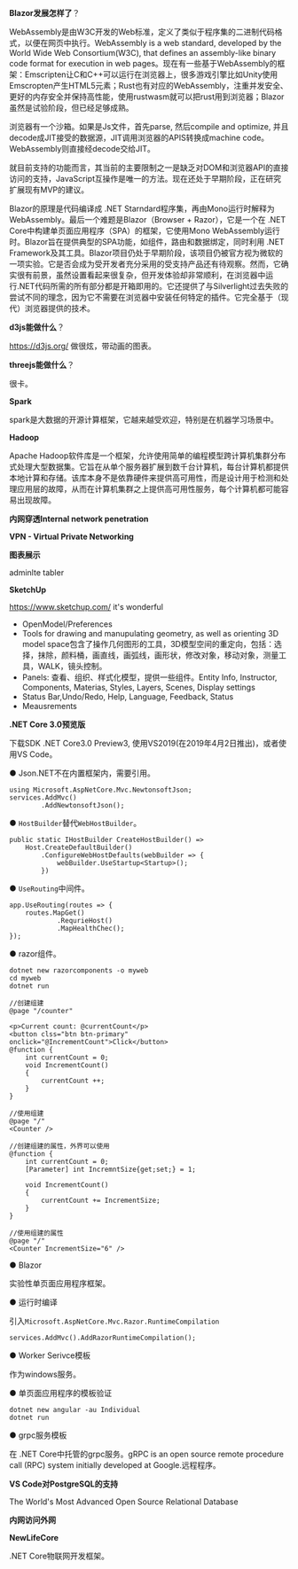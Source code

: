**Blazor发展怎样了**？

WebAssembly是由W3C开发的Web标准，定义了类似于程序集的二进制代码格式，以便在网页中执行。WebAssembly is a web standard, developed by the World Wide Web Consortium(W3C), that defines an assembly-like binary code format for execution in web pages。现在有一些基于WebAssembly的框架：Emscripten让C和C++可以运行在浏览器上，很多游戏引擎比如Unity使用Emscropten产生HTML5元素；Rust也有对应的WebAssembly，注重并发安全、更好的内存安全并保持高性能，使用rustwasm就可以把rust用到浏览器；Blazor虽然是试验阶段，但已经足够成熟。

浏览器有一个沙箱。如果是Js文件，首先parse, 然后compile and optimize, 并且decode成JIT接受的数据源，JIT调用浏览器的APIS转换成machine code。WebAssembly则直接经decode交给JIT。

就目前支持的功能而言，其当前的主要限制之一是缺乏对DOM和浏览器API的直接访问的支持，JavaScript互操作是唯一的方法。现在还处于早期阶段，正在研究扩展现有MVP的建议。

Blazor的原理是代码编译成 .NET Starndard程序集，再由Mono运行时解释为WebAssembly。最后一个难题是Blazor（Browser + Razor），它是一个在 .NET Core中构建单页面应用程序（SPA）的框架，它使用Mono WebAssembly运行时。Blazor旨在提供典型的SPA功能，如组件，路由和数据绑定，同时利用 .NET Framework及其工具。Blazor项目仍处于早期阶段，该项目仍被官方视为微软的一项实验。它是否会成为受开发者充分采用的受支持产品还有待观察。然而，它确实很有前景，虽然设置看起来很复杂，但开发体验却非常顺利，在浏览器中运行.NET代码所需的所有部分都是开箱即用的。它还提供了与Silverlight过去失败的尝试不同的理念，因为它不需要在浏览器中安装任何特定的插件。它完全基于（现代）浏览器提供的技术。



**d3js能做什么**？

https://d3js.org/
做很炫，带动画的图表。

**threejs能做什么**？

很卡。

**Spark**

spark是大数据的开源计算框架，它越来越受欢迎，特别是在机器学习场景中。
 

**Hadoop**

Apache Hadoop软件库是一个框架，允许使用简单的编程模型跨计算机集群分布式处理大型数据集。它旨在从单个服务器扩展到数千台计算机，每台计算机都提供本地计算和存储。该库本身不是依靠硬件来提供高可用性，而是设计用于检测和处理应用层的故障，从而在计算机集群之上提供高可用性服务，每个计算机都可能容易出现故障。

**内网穿透Internal network penetration**


**VPN - Virtual Private Networking**

**图表展示**

adminlte 
tabler

**SketchUp**

https://www.sketchup.com/
it's wonderful

- OpenModel/Preferences
- Tools for drawing and manupulating geometry, as well as orienting 3D model space包含了操作几何图形的工具，3D模型空间的重定向，包括：选择，抹除，颜料桶，画直线，画弧线，画形状，修改对象，移动对象，测量工具，WALK，镜头控制。
- Panels: 查看、组织、样式化模型，提供一些组件。Entity Info, Instructor, Components, Materias, Styles, Layers, Scenes, Display settings
- Status Bar,Undo/Redo, Help, Language, Feedback, Status
- Meausrements


**.NET Core 3.0预览版**

下载SDK .NET Core3.0 Preview3, 使用VS2019(在2019年4月2日推出)，或者使用VS Code。

● Json.NET不在内置框架内，需要引用。
```
using Microsoft.AspNetCore.Mvc.NewtonsoftJson;
services.AddMvc()
        .AddNewtonsoftJson();
```

● `HostBuilder`替代`WebHostBuilder`。

```
public static IHostBuilder CreateHostBuilder() =>
    Host.CreateDefaultBuilder()
        .ConfigureWebHostDefaults(webBuilder => {
            webBuilder.UseStartup<Startup>();
        })
```

● `UseRouting`中间件。
```
app.UseRouting(routes => {
    routes.MapGet()
            .RequrieHost()
            .MapHealthChec();
});
```

● razor组件。
```
dotnet new razorcomponents -o myweb
cd myweb
dotnet run

//创建组建
@page "/counter"

<p>Current count: @currentCount</p>
<button clss="btn btn-primary" onclick="@IncrementCount">Click</button>
@function {
    int currentCount = 0;
    void IncrementCount()
    {
        currentCount ++;
    }
}

//使用组建
@page "/"
<Counter />

//创建组建的属性，外界可以使用
@function {
    int currentCount = 0;
    [Parameter] int IncremntSize{get;set;} = 1;

    void IncrementCount()
    {
        currentCount += IncrementSize;
    }
}

//使用组建的属性
@page "/"
<Counter IncrementSize="6" />
```

● Blazor

实验性单页面应用程序框架。

● 运行时编译

引入`Microsoft.AspNetCore.Mvc.Razor.RuntimeCompilation`

```
services.AddMvc().AddRazorRuntimeCompilation();
```

● Worker Serivce模板

作为windows服务。

● 单页面应用程序的模板验证

```
dotnet new angular -au Individual 
dotnet run
```

● grpc服务模板

在 .NET Core中托管的grpc服务。gRPC is an open source remote procedure call (RPC) system initially developed at Google.远程程序。

**VS Code对PostgreSQL的支持**

The World's Most Advanced Open Source Relational Database

**内网访问外网**


**NewLifeCore**

.NET Core物联网开发框架。








